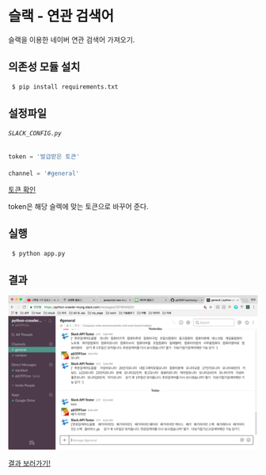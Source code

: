 # 슬랙 - 연관 검색어

슬랙을 이용한 네이버 연관 검색어 가져오기.


## 의존성 모듈 설치

```bash
 $ pip install requirements.txt
```

## 설정파일

*`SLACK_CONFIG.py`*

```python

token = '발급받은 토큰'

channel = '#general'
```

[토큰 확인]('https://api.slack.com/custom-integrations/legacy-tokens')

token은 해당 슬렉에 맞는 토큰으로 바꾸어 준다. 

## 실행

```bash
 $ python app.py
```

## 결과

![결과 이미지](https://github.com/pjt3591oo/slack-naver-crawler/blob/master/images/slack_result.png)

[결과 보러가기!]('https://api.slack.com/custom-integrations/legacy-tokens')